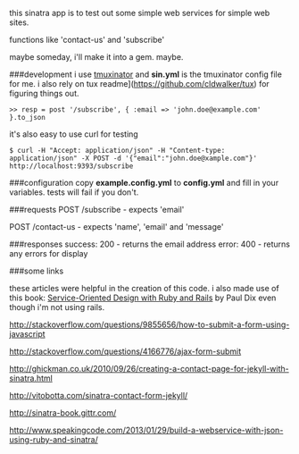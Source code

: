 
this sinatra app is to test out some simple web services for simple web sites.

functions like 'contact-us' and 'subscribe'

maybe someday, i'll make it into a gem. maybe.

###development
i use [tmuxinator](https://github.com/aziz/tmuxinator) and __sin.yml__ is the tmuxinator config file for me.
i also rely on tux readme](https://github.com/cldwalker/tux) for figuring things out.
```
>> resp = post '/subscribe', { :email => 'john.doe@example.com' }.to_json
```

it's also easy to use curl for testing
```
$ curl -H "Accept: application/json" -H "Content-type: application/json" -X POST -d '{"email":"john.doe@xample.com"}' http://localhost:9393/subscribe
```

###configuration
copy __example.config.yml__ to __config.yml__ and fill in your variables. tests will fail if you don't.

###requests
POST /subscribe - expects 'email'

POST /contact-us - expects 'name', 'email' and 'message'



###responses
success: 200 - returns the email address
error:   400 - returns any errors for display


###some links

these articles were helpful in the creation of this code. i also made use of this book: [Service-Oriented Design with Ruby and Rails](http://www.amazon.com/gp/product/0321659368/ref=as_li_qf_sp_asin_tl?ie=UTF8&camp=1789&creative=9325&creativeASIN=0321659368&linkCode=as2&tag=chamaxwoo-20) by Paul Dix even though i'm not using rails.

http://stackoverflow.com/questions/9855656/how-to-submit-a-form-using-javascript

http://stackoverflow.com/questions/4166776/ajax-form-submit

http://ghickman.co.uk/2010/09/26/creating-a-contact-page-for-jekyll-with-sinatra.html

http://vitobotta.com/sinatra-contact-form-jekyll/

http://sinatra-book.gittr.com/

http://www.speakingcode.com/2013/01/29/build-a-webservice-with-json-using-ruby-and-sinatra/
